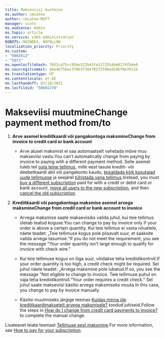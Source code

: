 ```yaml
---
title: Makseviisi muutmine
ms.author: cmcatee
author: cmcatee-MSFT
manager: scotv
ms.audience: Admin
ms.topic: article
ms.service: o365-administration
ROBOTS: NOINDEX, NOFOLLOW
localization_priority: Priority
ms.custom:
- "9002612"
- "5073"
ms.openlocfilehash: 7651ca75cc954e222b45fe1172554de0174fb4e0
ms.sourcegitcommit: dde46756ac370b3f384702f259bed1dbf8e7611b
ms.translationtype: HT
ms.contentlocale: et-EE
ms.lasthandoff: 03/10/2021
ms.locfileid: "50601378"
---
```

# <a name="change-payment-method-fromto"></a><span data-ttu-id="cf481-102">Makseviisi muutmine</span><span class="sxs-lookup"><span data-stu-id="cf481-102">Change payment method from/to</span></span>

1. <span data-ttu-id="cf481-103">**Arve asemel krediitkaardi või pangakontoga maksmine**</span><span class="sxs-lookup"><span data-stu-id="cf481-103">**Change from invoice to credit card or bank account**</span></span>

    - <span data-ttu-id="cf481-104">Arve alusel maksmist ei saa automaatselt vahetada mõne muu makseviisi vastu.</span><span class="sxs-lookup"><span data-stu-id="cf481-104">You can’t automatically change from paying by invoice to paying with a different payment method.</span></span> <span data-ttu-id="cf481-105">Selle asemel tuleb teil [osta teine tellimus](https://docs.microsoft.com/microsoft-365/commerce/try-or-buy-microsoft-365#buy-a-different-subscription), mille eest tasute krediit- või deebetkaardi abil või pangakonto kaudu, [teisaldada kõik kasutajad uude tellimusse](https://docs.microsoft.com/microsoft-365/commerce/subscriptions/move-users-different-subscription) ja seejärel [tühistada vana tellimus](https://docs.microsoft.com/microsoft-365/commerce/subscriptions/cancel-your-subscription).</span><span class="sxs-lookup"><span data-stu-id="cf481-105">Instead, you must [buy a different subscription](https://docs.microsoft.com/microsoft-365/commerce/try-or-buy-microsoft-365#buy-a-different-subscription) paid for with a credit or debit card or bank account, [move all users to the new subscription](https://docs.microsoft.com/microsoft-365/commerce/subscriptions/move-users-different-subscription), and then [cancel the old subscription](https://docs.microsoft.com/microsoft-365/commerce/subscriptions/cancel-your-subscription).</span></span>

2. <span data-ttu-id="cf481-106">**Krediitkaardi või pangakontoga maksmise asemel arvega maksmine**</span><span class="sxs-lookup"><span data-stu-id="cf481-106">**Change from credit card or bank account to invoice**</span></span>

    - <span data-ttu-id="cf481-107">Arvega maksmise saate makseviisiks valida juhul, kui teie tellimus ületab teatud koguse.</span><span class="sxs-lookup"><span data-stu-id="cf481-107">You can change to pay by invoice only if your order is above a certain quantity.</span></span> <span data-ttu-id="cf481-108">Kui teie tellimus ei vasta nõuetele, näete teadet: „Teie tellimuse kogus pole piisavalt suur, et saaksite valida arvega tasumise.“</span><span class="sxs-lookup"><span data-stu-id="cf481-108">If you do not meet the requirement, you see the message "Your order quantity isn't large enough to qualify for invoice with check wire."</span></span>

    - <span data-ttu-id="cf481-109">Kui teie tellimuse kogus on liiga suur, võidakse teha krediidikontroll.</span><span class="sxs-lookup"><span data-stu-id="cf481-109">If your order quantity is too high, a credit check might be required.</span></span> <span data-ttu-id="cf481-110">Sel juhul näete teadet: „Arvega maksmine pole lubatud.</span><span class="sxs-lookup"><span data-stu-id="cf481-110">If so, you see the message "Not eligible to change to invoice.</span></span> <span data-ttu-id="cf481-111">Teie tellimuse puhul on vaja teha krediidikontroll.“</span><span class="sxs-lookup"><span data-stu-id="cf481-111">Your order requires a credit check."</span></span> <span data-ttu-id="cf481-112">Sel juhul saate makseviisi käsitsi arvega maksmiseks muuta.</span><span class="sxs-lookup"><span data-stu-id="cf481-112">In this case, you change to pay by invoice manually.</span></span>

    - <span data-ttu-id="cf481-113">Käsitsi muutmiseks järgige teemas [Kuidas minna üle krediitkaardimaksetelt arvega maksmisele?](how-do-i-change-from-credit-card-payments-to-invoice.md) toodud juhiseid.</span><span class="sxs-lookup"><span data-stu-id="cf481-113">Follow the steps in [How do I change from credit card payments to invoice?](how-do-i-change-from-credit-card-payments-to-invoice.md) to complete the manual change.</span></span>

<span data-ttu-id="cf481-114">Lisateavet leiate teemast [Tellimuse eest maksmine](https://docs.microsoft.com/microsoft-365/commerce/billing-and-payments/pay-for-your-subscription).</span><span class="sxs-lookup"><span data-stu-id="cf481-114">For more information, see [How to pay for your subscription](https://docs.microsoft.com/microsoft-365/commerce/billing-and-payments/pay-for-your-subscription).</span></span>
